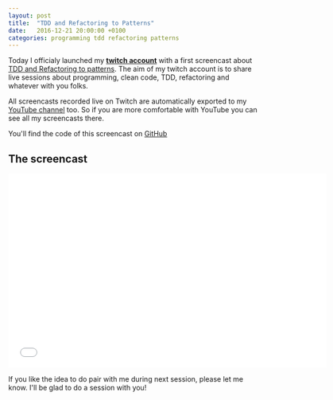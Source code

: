 ```yaml
---
layout: post
title:  "TDD and Refactoring to Patterns"
date:   2016-12-21 20:00:00 +0100
categories: programming tdd refactoring patterns
---
```

Today I officialy launched my **[twitch account](https://www.twitch.tv/joebew42)** with a first screencast about [TDD and Refactoring to patterns](https://www.twitch.tv/joebew42/v/108916836). The aim of my twitch account is to share live sessions about programming, clean code, TDD, refactoring and whatever with you folks.

All screencasts recorded live on Twitch are automatically exported to my [YouTube channel](https://www.youtube.com/channel/UCEt-X-5yZ86SYTNDbSQgVAQ) too. So if you are more comfortable with YouTube you can see all my screencasts there.

You'll find the code of this screencast on [GitHub](https://github.com/joebew42/fizzbuzzkata)

## The screencast

<div class="embed-container"><iframe title="YouTube video player" width="640" height="390" src="//www.youtube.com/embed/EV5FPByE8Xk" frameborder="0" allowfullscreen=""></iframe></div>

If you like the idea to do pair with me during next session, please let me know. I'll be glad to do a session with you!

